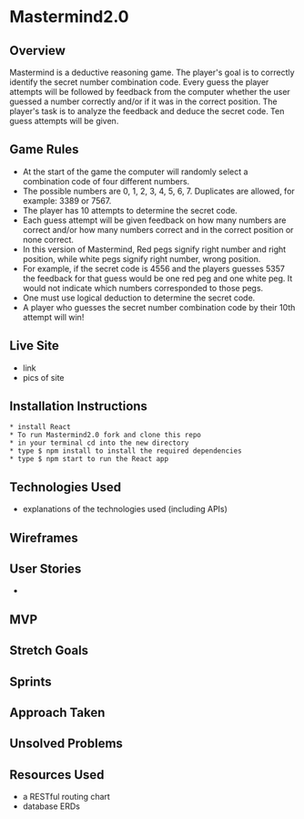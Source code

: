 # Mastermind2.0

## Overview
Mastermind is a deductive reasoning game. The player's goal is to correctly identify the secret number combination code. Every guess the player attempts will be followed by feedback from the computer whether the user guessed a number correctly and/or if it was in the correct position. The player's task is to analyze the feedback and deduce the secret code. Ten guess attempts will be given.  
## Game Rules
* At the start of the game the computer will randomly select a combination code of four different numbers. 
* The possible numbers are 0, 1, 2, 3, 4, 5, 6, 7. Duplicates are allowed, for example: 3389 or 7567.
* The player has 10 attempts to determine the secret code.
* Each guess attempt will be given feedback on how many numbers are correct and/or how many numbers correct and in the correct position or none correct. 
* In this version of Mastermind, Red pegs signify right number and right position, while white pegs signify right number, wrong position. 
* For example, if the secret code is 4556 and the players guesses 5357 the feedback for that guess would be one red peg and one white peg. It would not indicate which numbers corresponded to those pegs. 
* One must use logical deduction to determine the secret code. 
* A player who guesses the secret number combination code by their 10th attempt will win!
## Live Site
* link
* pics of site 

## Installation Instructions
    * install React
    * To run Mastermind2.0 fork and clone this repo 
    * in your terminal cd into the new directory
    * type $ npm install to install the required dependencies 
    * type $ npm start to run the React app
## Technologies Used
* explanations of the technologies used (including APIs)
## Wireframes
## User Stories
*
## MVP
## Stretch Goals
## Sprints
## Approach Taken
## Unsolved Problems
## Resources Used


* a RESTful routing chart 
* database ERDs


